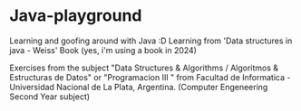 # Java-playground
Learning and goofing around with Java :D
Learning from 'Data structures in java - Weiss' Book (yes, i'm using a book in 2024) 

Exercises from the subject "Data Structures & Algorithms / Algoritmos & Estructuras de Datos" or "Programacion III " from Facultad de Informatica - Universidad Nacional de La Plata, Argentina. (Computer Engeneering Second Year subject) 
